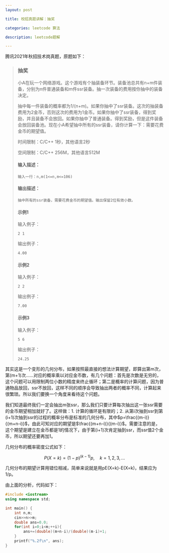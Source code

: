 ```yaml
---
layout: post

title: 校招真题讲解：抽奖

categories: leetcode 算法

description: leetcode题解

---
```


腾讯2021年秋招技术岗真题，原题如下：

> ### 抽奖
>
> 小A在玩一个网络游戏。这个游戏有个抽装备环节。装备池总共有n+m件装备，分别为n件普通装备和m件ssr装备。抽一次装备的费用按你抽中的装备决定。
>
> 抽中每一件装备的概率都为1/(n+m)。如果你抽中了ssr装备。这次的抽装备费用为2金币，否则这次的费用为1金币。如果你抽中了ssr装备，得到奖励，并且装备不会放回。如果你抽中了普通装备。得到奖励，但是这件装备会放回装备池。现在小A希望抽中所有的ssr装备，请你计算一下：需要花费金币的期望值。
>
> 时间限制：C/C++ 1秒，其他语言2秒
>
> 空间限制：C/C++ 256M，其他语言512M
>
> #### 输入描述：
>
> ```
> 输入一行：n,m(1<=n,m<=106)
> ```
>
> #### 输出描述：
>
> ```
> 抽中所有的ssr装备，需要花费金币的期望值。输出保留2位有效小数。
> ```
>
> #### 示例1
>
> 输入例子：
>
> ```
> 2 1
> ```
>
> 输出例子：
>
> ```
> 4.00
> ```
>
> #### 示例2
>
> 输入例子：
>
> ```
> 2 2
> ```
>
> 输出例子：
>
> ```
> 7.00
> ```
>
> #### 示例3
>
> 输入例子：
>
> ```
> 5 6
> ```
>
> 输出例子：
>
> ```
> 24.25
> ```

其实这是一个变形的几何分布，如果按照最直接的想法计算期望，即算出第m次，第(m+1)次......对应的概率乘以对应金币数，有几个问题：首先是次数是无穷的，这个问题可以用限制两位小数的精度来终止循环；第二是概率的计算问题，因为普通物品放回，ssr不放回，这样不同的顺序会导致抽出两者的概率不同，计算起来很繁琐。所以我们要换一个角度来看待这个问题。

我们知道最终我们一定会抽出m张ssr，那么我们只要计算每次抽出这一张ssr需要的金币期望相加就好了。这样做：1. 计算的循环是有限的；2. 从第i次抽到ssr到第(i+1)次抽到ssr的过程的概率分布是标准的几何分布，其中$p=\frac{(m-i)}{(m+n-i)}$，由此可知对应的期望是$\frac{(m+n-i)}{(m-i)}$。需要注意的是，这个期望是建立在金币都是1的情况下，由于第(i+1)次肯定抽到ssr，而ssr值2个金币，所以期望还要再加1。

几何分布的概率密度公式如下：

$$P(X=k)=(1-p)^{(k-1)}p,\quad k=1,2,3,...$$

几何分布的期望计算用错位相减，简单来说就是用pE(X=k)-E(X=k)，结果应为1/p。

由上面的分析，代码如下：

```c++
#include <iostream>
using namespace std;

int main() {
    int n,m;
    cin>>n>>m;
    double ans=0.0;
    for(int i=0;i<m;++i){
        ans+=(double)(m+n-i)/(double)(m-i)+1;
    }
    printf("%.2f\n", ans);
}
```

